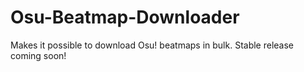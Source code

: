 # Osu-Beatmap-Downloader
Makes it possible to download Osu! beatmaps in bulk.
Stable release coming soon!
